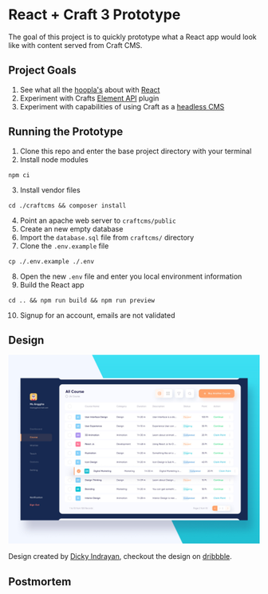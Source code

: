 # React + Craft 3 Prototype

The goal of this project is to quickly prototype what a React app would look like with content served from Craft CMS.

## Project Goals

1. See what all the [hoopla's](https://www.youtube.com/watch?v=yICai9wwRl4) about with [React](https://reactjs.org/)
1. Experiment with Crafts [Element API](https://plugins.craftcms.com/element-api) plugin
1. Experiment with capabilities of using Craft as a [headless CMS](https://docs.craftcms.com/v3/dev/headless.html#app)

## Running the Prototype

1. Clone this repo and enter the base project directory with your terminal
2. Install node modules

```script
npm ci
```

3. Install vendor files

```script
cd ./craftcms && composer install
```

4. Point an apache web server to `craftcms/public`
5. Create an new empty database
6. Import the `database.sql` file from `craftcms/` directory
7. Clone the `.env.example` file

```script
cp ./.env.example ./.env
```

8. Open the new `.env` file and enter you local environment information
9. Build the React app

```script
cd .. && npm run build && npm run preview
```

10. Signup for an account, emails are not validated

## Design

<img alt="Yo-sinau Course Dashboard" src="./dribbble_reference.jpg" />

Design created by [Dicky Indrayan](https://dribbble.com/dickyindrayan), checkout the design on [dribbble](https://dribbble.com/shots/6905878-Yo-sinau-Course-Dashboard).

## Postmortem

